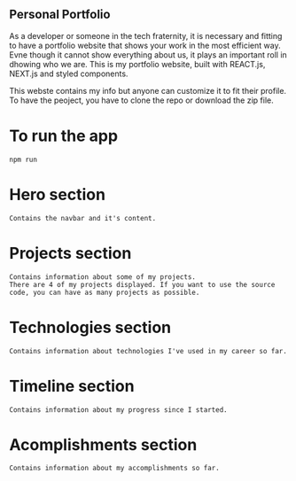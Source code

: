 
<!-- ![Portfolio Website](https://i.ibb.co/WgPMpts/image.png) -->
## Personal Portfolio

As a developer or someone in the tech fraternity, it is necessary and fitting to have a portfolio website that shows your work in the most efficient way.
Evne though it cannot show everything about us, it plays an important roll in dhowing who we are.
This is my portfolio website, built with REACT.js, NEXT.js and styled components.

This webste contains my info but anyone can customize it to fit their profile.
To have the peoject, you have to clone the repo or download the zip file.

# To run the app

    npm run 

# Hero section

    Contains the navbar and it's content.

# Projects section

    Contains information about some of my projects.
    There are 4 of my projects displayed. If you want to use the source code, you can have as many projects as possible.

# Technologies section

    Contains information about technologies I've used in my career so far.

# Timeline section

    Contains information about my progress since I started.

# Acomplishments section

    Contains information about my accomplishments so far.
